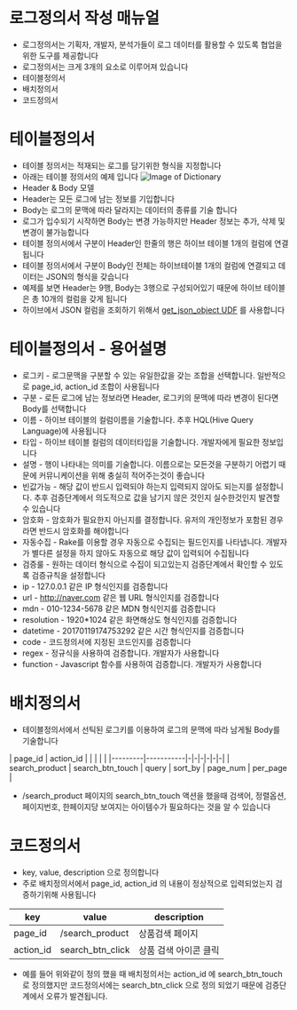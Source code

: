 # 로그정의서 작성 매뉴얼
* 로그정의서는 기획자, 개발자, 분석가들이 로그 데이터를 활용할 수 있도록 협업을 위한 도구를 제공합니다
* 로그정의서는 크게 3개의 요소로 이루어져 있습니다
 * 테이블정의서
 * 배치정의서
 * 코드정의서

# 테이블정의서
* 테이블 정의서는 적재되는 로그를 담기위한 형식을 지정합니다
* 아래는 테이블 정의서의 예제 입니다
![Image of Dictionary](https://github.com/skpdi/sentinel-document/blob/master/schema/table_definition.png)
* Header & Body 모델
 * Header는 모든 로그에 남는 정보를 기입합니다
 * Body는 로그의 문맥에 따라 달라지는 데이터의 종류를 기술 합니다
 * 로그가 입수되기 시작하면 Body는 변경 가능하지만 Header 정보는 추가, 삭제 및 변경이 불가능합니다
* 테이블 정의서에서 구분이 Header인 한줄의 행은 하이브 테이블 1개의 컬럼에 연결됩니다
* 테이블 정의서에서 구분이 Body인 전체는 하이브테이블 1개의 컬럼에 연결되고 데이터는 JSON의 형식을 갖습니다
* 예제를 보면 Header는 9행, Body는 3행으로 구성되어있기 때문에 하이브 테이블은 총 10개의 컬럼을 갖게 됩니다
* 하이브에서 JSON 컬럼을 조회하기 위해서 [get_json_object UDF](https://cwiki.apache.org/confluence/display/Hive/LanguageManual+UDF#LanguageManualUDF-get_json_object) 를 사용합니다

# 테이블정의서 - 용어설명
* 로그키 - 로그문맥을 구분할 수 있는 유일한값을 갖는 조합을 선택합니다. 일반적으로 page_id, action_id 조합이 사용됩니다
* 구분 - 로든 로그에 남는 정보라면 Header, 로그키의 문맥에 따라 변경이 된다면 Body를 선택합니다
* 이름 - 하이브 테이블의 컬럼이름을 기술합니다. 추후 HQL(Hive Query Language)에 사용됩니다
* 타입 - 하이브 테이블 컬럼의 데이터타입을 기술합니다. 개발자에게 필요한 정보입니다
* 설명 - 행이 나타내는 의미를 기술합니다. 이름으로는 모든것을 구분하기 어렵기 때문에 커뮤니케이션을 위해 충실히 적어주는것이 좋습니다
* 빈값가능 - 해당 값이 반드시 입력되야 하는지 입력되지 않아도 되는지를 설정합니다. 추후 검증단계에서 의도적으로 값을 남기지 않은 것인지 실수한것인지 발견할 수 있습니다
* 암호화 - 암호화가 필요한지 아닌지를 결정합니다. 유저의 개인정보가 포함된 경우라면 반드시 암호화를 해야합니다
* 자동수집 - Rake를 이용할 경우 자동으로 수집되는 필드인지를 나타냅니다. 개발자가 별다른 설정을 하지 않아도 자동으로 해당 값이 입력되어 수집됩니다
* 검증룰 - 원하는 데이터 형식으로 수집이 되고있는지 검증단계에서 확인할 수 있도록 검증규칙을 설정합니다
 * ip - 127.0.0.1 같은 IP 형식인지를 검증합니다
 * url - http://naver.com 같은 웹 URL 형식인지를 검증합니다
 * mdn - 010-1234-5678 같은 MDN 형식인지를 검증합니다
 * resolution - 1920\*1024 같은 화면해상도 형식인지를 검증합니다
 * datetime - 20170119174753292 같은 시간 형식인지를 검증합니다
 * code - 코드정의서에 지정된 코드인지를 검증합니다
 * regex - 정규식을 사용하여 검증합니다. 개발자가 사용합니다
 * function - Javascript 함수를 사용하여 검증합니다. 개발자가 사용합니다

# 배치정의서
* 테이블정의서에서 선틱된 로그키를 이용하여 로그의 문맥에 따라 남게될 Body를 기술합니다<br />

 | page_id | action_id | | | | |
 |---------|-----------|-|-|-|-|-|-|
 | search_product | search_btn_touch | query | sort_by | page_num | per_page |


* /search\_product 페이지의 search\_btn\_touch 액션을 했을때 검색어, 정렬옵션, 페이지번호, 한페이지당 보여지는 아이템수가 필요하다는 것을 알 수 있습니다

# 코드정의서
* key, value, description 으로 정의합니다
* 주로 배치정의서에서 page\_id, action\_id 의 내용이 정상적으로 입력되었는지 검증하기위해 사용됩니다<br />

 | key | value | description |
 |-----|-------|-------------|
 | page_id | /search_product | 상품검색 페이지 |
 | action_id | search_btn_click | 상품 검색 아이콘 클릭 |

* 예를 들어 위와같이 정의 했을 때 배치정의서는 action_id 에 search_btn_touch 로 정의했지만 코드정의서에는 search_btn_click 으로 정의 되었기 때문에 검증단계에서 오류가 발견됩니다.

